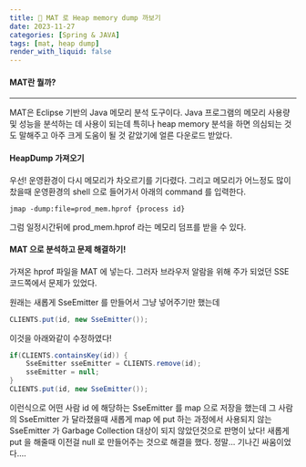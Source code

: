 ```yaml
---
title: 🤖 MAT 로 Heap memory dump 까보기
date: 2023-11-27
categories: [Spring & JAVA]
tags: [mat, heap dump]
render_with_liquid: false
---
```

#### MAT란 뭘까?
---
MAT은 Eclipse 기반의 Java 메모리 분석 도구이다. Java 프로그램의 메모리 사용량 및 성능을 분석하는 데 사용이 되는데 특히나 heap memory 분석을 하면 의심되는 것도 말해주고 아주 크게 도움이 될 것 같았기에 얼른 다운로드 받았다.

#### HeapDump 가져오기
우선! 운영환경이 다시 메모리가 차오르기를 기다렸다. 그리고 메모리가 어느정도 많이 찼을때 운영환경의 shell 으로 들어가서 
아래의 command 를 입력한다.
```
jmap -dump:file=prod_mem.hprof {process id}
```
그럼 일정시간뒤에 prod_mem.hprof 라는 메모리 덤프를 받을 수 있다.

#### MAT 으로 분석하고 문제 해결하기!
가져온 hprof 파일을 MAT 에 넣는다. 그러자 브라우저 알람을 위해 주가 되었던 SSE 코드쪽에서 문제가 있었다.

원래는 새롭게 SseEmitter 를 만들어서 그냥 넣어주기만 했는데
```java
CLIENTS.put(id, new SseEmitter());
```

이것을 아래와같이 수정하였다!
```java
if(CLIENTS.containsKey(id)) {
    SseEmitter sseEmitter = CLIENTS.remove(id);
    sseEmitter = null;
}
CLIENTS.put(id, new SseEmitter());
```

이런식으로 어떤 사람 id 에 해당하는 SseEmitter 를 map 으로 저장을 했는데 그 사람의 SseEmitter 가 달라졌을때 새롭게 map 에 put 하는 과정에서 사용되지 않는 SseEmitter 가 Garbage Collection 대상이 되지 않았던것으로 판명이 났다! 새롭게 put 을 해줄때 이전걸 null 로 만들어주는 것으로 해결을 했다. 
정말... 기나긴 싸움이었다....
